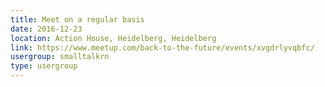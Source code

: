 ```yaml
---
title: Meet on a regular basis
date: 2016-12-23
location: Action House, Heidelberg, Heidelberg
link: https://www.meetup.com/back-to-the-future/events/xvgdrlyvqbfc/
usergroup: smalltalkrn
type: usergroup
---
```

